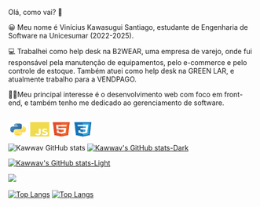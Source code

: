 Olá, como vai? 👋

😀 Meu nome é Vinícius Kawasugui Santiago, estudante de Engenharia de Software na Unicesumar (2022-2025).

💻 Trabalhei como help desk na B2WEAR, uma empresa de varejo, onde fui responsável pela manutenção de equipamentos, pelo e-commerce e pelo controle de estoque. Também atuei como help desk na GREEN LAR, e atualmente trabalho para a VENDPAGO.

👨‍💻Meu principal interesse é o desenvolvimento web com foco em front-end, e também tenho me dedicado ao gerenciamento de software.


<div style="display: inline_block"><br>
  <img align="center" alt="Rafa-Python" height="30" width="40" src="https://raw.githubusercontent.com/devicons/devicon/master/icons/python/python-original.svg">
  <img align="center" alt="Rafa-Js" height="30" width="40" src="https://raw.githubusercontent.com/devicons/devicon/master/icons/javascript/javascript-plain.svg">
  <img align="center" alt="Rafa-HTML" height="30" width="40" src="https://raw.githubusercontent.com/devicons/devicon/master/icons/html5/html5-original.svg">
  <img align="center" alt="Rafa-CSS" height="30" width="40" src="https://raw.githubusercontent.com/devicons/devicon/master/icons/css3/css3-original.svg">
</div>





![Kawwav GitHub stats](https://github-readme-stats.vercel.app/api?username=Kawwav&show_icons=true&bg_color=00000000)   [![Kawwav's GitHub stats-Dark](https://github-readme-stats.vercel.app/api?username=Kawwav&show_icons=true&theme=dark#gh-dark-mode-only)](https://github.com/Kawwav/github-readme-stats#gh-dark-mode-only)

[![Kawwav's GitHub stats-Light](https://github-readme-stats.vercel.app/api?username=Kawwav&show_icons=true&theme=default#gh-light-mode-only)](https://github.com/Kawwav/github-readme-stats#gh-light-mode-only)

<picture>
  <source
    srcset="https://github-readme-stats.vercel.app/api?username=anuraghazra&show_icons=true&theme=dark"
    media="(prefers-color-scheme: dark)"
  />
  <source
    srcset="https://github-readme-stats.vercel.app/api?username=Kawwav&show_icons=true"
    media="(prefers-color-scheme: light), (prefers-color-scheme: no-preference)"
  />
  <img src="https://github-readme-stats.vercel.app/api?username=Kawwav&show_icons=true" />
</picture>


[![Top Langs](https://github-readme-stats.vercel.app/api/top-langs/?username=Kawwav)](https://github.com/Kawwav/github-readme-stats)       [![Top Langs](https://github-readme-stats.vercel.app/api/top-langs/?username=Kawwav&layout=pie)](https://github.com/Kawwav/github-readme-stats)  


